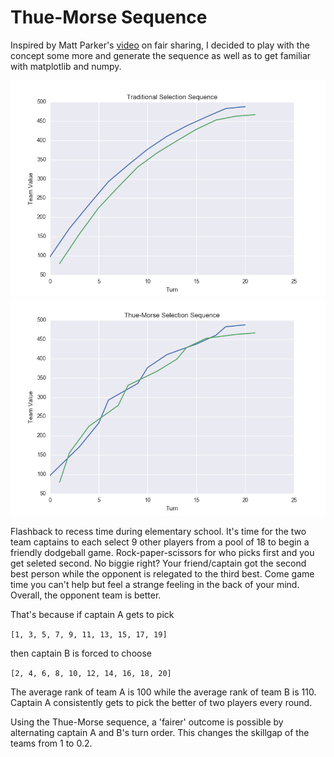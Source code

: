 # Thue-Morse Sequence
Inspired by Matt Parker's [video](https://www.youtube.com/watch?v=prh72BLNjIk) on fair sharing, I decided to play with the concept some more and generate the sequence as well as to get familiar with matplotlib and numpy.

![alt text](https://raw.githubusercontent.com/lee-pham/Thue-Morse-sequence/master/Traditional.png "Traditional Sequence")
![alt text](https://github.com/lee-pham/Thue-Morse-sequence/blob/master/Thue-Morse.png "Thue-Morse Sequence")

Flashback to recess time during elementary school. It's time for the two team captains to each select 9 other players from a pool of 18 to begin a friendly dodgeball game. Rock-paper-scissors for who picks first and you get seleted second. No biggie right? Your friend/captain got the second best person while the opponent is relegated to the third best. Come game time you can't help but feel a strange feeling in the back of your mind. Overall, the opponent team is better.

That's because if captain A gets to pick 

```[1, 3, 5, 7, 9, 11, 13, 15, 17, 19]``` 

then captain B is forced to choose

```[2, 4, 6, 8, 10, 12, 14, 16, 18, 20]```

The average rank of team A is 100 while the average rank of team B is 110. Captain A consistently gets to pick the better of two players every round.

Using the Thue-Morse sequence, a 'fairer' outcome is possible by alternating captain A and B's turn order. This changes the skillgap of the teams from 1 to 0.2.
